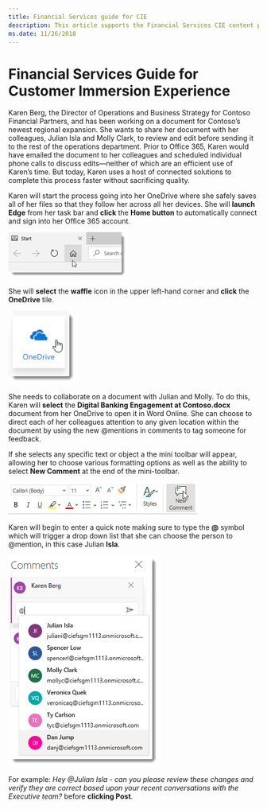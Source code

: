 ```yaml
---
title: Financial Services guide for CIE
description: This article supports the Financial Services CIE content pack
ms.date: 11/26/2018
---
```

# Financial Services Guide for Customer Immersion Experience

Karen Berg, the Director of Operations and Business Strategy for Contoso Financial Partners, and has been working on a document for Contoso’s newest regional expansion.  She wants to share her document with her colleagues, Julian Isla and Molly Clark, to review and edit before sending it to the rest of the operations department.  Prior to Office 365, Karen would have emailed the document to her colleagues and scheduled individual phone calls to discuss edits—neither of which are an efficient use of Karen’s time.  But today, Karen uses a host of connected solutions to complete this process faster without sacrificing quality.

Karen will start the process going into her OneDrive where she safely saves all of her files so that they follow her across all her devices.  She will **launch Edge** from her task bar and **click** the **Home button** to automatically connect and sign into her Office 365 account.

![Image of the home icon in Microsoft Edge browser](images/1.png)

She will **select** the **waffle** icon in the upper left-hand corner and **click** the **OneDrive** tile.

![Image of the Microsoft OneDrive icon](images/2.png)

She needs to collaborate on a document with Julian and Molly.  To do this, Karen will **select** the **Digital Banking Engagement at Contoso.docx** document from her OneDrive to open it in Word Online.  She can choose to direct each of her colleagues attention to any given location within the document by using the new @mentions in comments to tag someone for feedback.

If she selects any specific text or object a the mini toolbar will appear, allowing her to choose various formatting options as well as the ability to select **New Comment** at the end of the mini-toolbar.

![Image of toolbar within Microsoft Word](images/3.png)

Karen will begin to enter a quick note making sure to type the **@** symbol which will trigger a drop down list that she can choose the person to @mention, in this case Julian **Isla**.

![Image of Comments menu with @ mention feature built in](images/4.png)

For example: *Hey @Julian Isla - can you please review these changes and verify they are correct based upon your recent conversations with the Executive team?*  before **clicking Post**.
